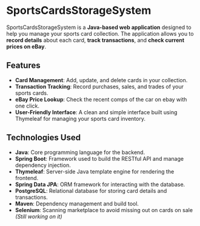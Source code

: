 # **SportsCardsStorageSystem**

SportsCardsStorageSystem is a **Java-based web application** designed to help you manage your sports card collection. The application allows you to **record details** about each card, **track transactions**, and **check current prices on eBay**.

## **Features**

- **Card Management**: Add, update, and delete cards in your collection.
- **Transaction Tracking**: Record purchases, sales, and trades of your sports cards.
- **eBay Price Lookup**: Check the recent comps of the car on ebay with one click.
- **User-Friendly Interface**: A clean and simple interface built using Thymeleaf for managing your sports card inventory.

## **Technologies Used**

- **Java**: Core programming language for the backend.
- **Spring Boot**: Framework used to build the RESTful API and manage dependency injection.
- **Thymeleaf**: Server-side Java template engine for rendering the frontend.
- **Spring Data JPA**: ORM framework for interacting with the database.
- **PostgreSQL**: Relational database for storing card details and transactions.
- **Maven**: Dependency management and build tool.
- **Selenium**: Scanning marketplace to avoid missing out on cards on sale *(Still working on it)*


